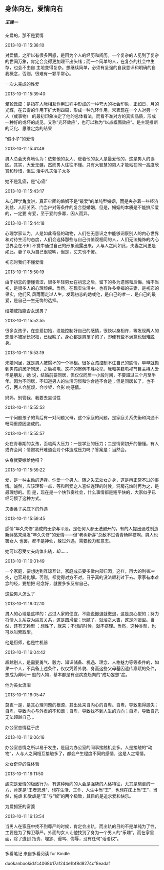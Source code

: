 ## 身体向左，爱情向右

##### 王建一

  

  亲爱的，那不是爱情

  

2013-10-11 15:38:10

对爱情，之所以有很多困惑，是因为个人的经历和阅历。一个复杂的人见到了复杂的世间万象，肯定会变得更加理不出头绪；而一个简单的人，在复杂的社会中生存，也会不由自
主地变得复杂。想继续简单，必须有坚强的自我意识和明确的自我概念，否则，很难有一颗平常心。

  

  一次未完成的性爱

  

2013-10-11 15:39:40

晕轮效应：是指在人际相互作用过程中形成的一种夸大的社会印象，正如日、月的光辉，在云雾的作用下扩大到四周，形成一种光环作用。常表现在一个人对另一个人（或事物）
的最初印象决定了他的总体看法，而看不准对方的真实品质，形成一种好的或坏的成见。又称“光环效应”，也可以称为“以点概面效应”。是主观推断的泛化、思维定势的结果

  

  “假小子”的爱情

  

2013-10-11 15:41:49

男人总会天真地认为：依赖他的女人、缠着他的女人是最爱他的，这是男人的误区。其实，大爱无疆，然而男人往往不懂。只有大智慧的男人才能站在同一高度欣赏和珍惜，但生
活中凡夫俗子太多

  

  她不是乳癌，是“心癌”

  

2013-10-11 15:43:17

从心理学角度讲，真正牢固的婚姻不是“最爱”的单纯型婚姻，而是夹杂着一些经济利益、人际关系、门当户对等条件的复合型婚姻，但是，婚姻的本质是不能排斥爱的，一定要
有爱，至于爱的多寡，因人而异。

  

2013-10-11 15:44:18

心理学家认为，人是如此奇怪的动物，人们在无意识之中能够洞察别人的内心世界和对待生活的态度，人们会选择那些与自己价值观相同的人，人们无法掩饰的内心世界会在不知
不觉中通过自己的形象流露出来。人与人之间如此，夫妻之间更是如此。妻子以为自己很聪明，但是，丈夫也不傻。

  

  初恋时我们不懂爱情

  

2013-10-11 15:50:19

由于初恋的懵懂青涩，很多年轻男女在初恋之后，留下的多为遗憾和后悔，悔不当初，是很多人的心理顽疾。当然，在现实生活中，也有许多幸福的夫妻，是初恋的果实，他们风
风雨雨走过人生，发现初恋的她或他，是自己的唯一，是自己的最爱，是自己一生无悔的选择。

  

  结婚戒指能否女送男？

  

2013-10-11 15:52:55

很多女孩子，在恋爱初始，没能控制好自己的感情，很快以身相许，等发现两人的恋爱不被家长祝福，已经晚了。身心都是男孩子的了，即便有些不满意也很难脱身。

  

2013-10-11 15:53:19

未婚同居，就是男人被惯坏的一个祸根。很多女孩控制不住自己的感情，早早就搬到男孩的居所同居，之后被甩。这样的案例不胜枚举。我和美籍电视节目主持人爱华是朋友，她
说，结婚前要同居，但仅仅同居一小段时间，不要超过三个月至半年。因为不同居，不知道男人的生活习惯和你合适不合适；但是同居长了，也不行，两人会腻烦，会吵架，会影
响感情。

  

  妈妈，别管我，我要去尝试性

  

2013-10-11 15:55:52

一个问题孩子的背后有一对问题父母，这个家庭的问题，是家庭关系失衡和沟通不畅两重原因造成的。

  

2013-10-11 15:55:57

处在青春期的女孩，面临两大压力：一是学业的压力；二是情窦初开的懵懂。有人或许会问：情窦初开难道会对个体造成压力吗？答案是：当然会。

  

  失身就要嫁给他吗？

  

2013-10-11 15:59:22

爱，是一种主动的选择。你爱一个男人，随之失去处女之身，这是再正常不过的事情。诚然，应该理智一点，等和所爱之人喜结连理的时候，洞房花烛时再为之，是最理想的。但
是，现在是一个快节奏社会，什么事情都是短平快的，大家似乎已经习惯了这种方式。

  

  夫妻鼻子尖底下的外遇

  

2013-10-11 15:59:45

感情“年久失修”造成的无奈与平淡，是任何人都无法避开的。有的人提出通过制造新鲜感来焕发“年久失修”的爱情——但“老树新芽”总敌不过青青杨柳枝啊。男人也罢女人
也罢，都不是神仙，躲过外遇，需要毅力和意志。

  

  她可以忍受丈夫肉体出轨，却……

  

2013-10-11 16:01:49

一个家庭，要想达到互谅互让，家庭成员要多做内部归因，这样，再大的利害冲突，也容易化解。否则，都觉得对方不对，日子真的没法顺利过下去。家家有本难念的经，要想把
经念好，就要多多反省自己。

  

  这些男人怎么了

  

2013-10-11 16:02:10

男人的心理是这样的：占过人家的便宜，不能说撤退就撤退，这是良心型的；努力将情人关系变为朋友关系，这是圆滑型；玩腻了，就溜之大吉，这是浑蛋型。当然，还有无赖型
：想性了，就来；不想的时候，就不搭理。当然，这种类型，也可以叫索取型。

  

  他是厨师，也是性机器

  

2013-10-11 16:04:42

超越别人，是需要勇气、毅力、知识储备、机遇、理念、人格魅力等等条件的，如果一个人，不具备上述条件，仅仅凭着外貌、身高这些父母基因遗传禀赋的条件，想成为非同一
般的人物，基本都是有点病态趋向的“成功妄想”症。

  

  他为美女流泪

  

2013-10-11 16:05:47

莫衷一是，是其心理问题的根源，其出处来自内心的自卑。自卑，导致患得患失；自卑，导致内心与外表的不和谐；自卑，导致找不到人生的方向；自卑，导致自己无法超越自己
。

  

  办公室恋情猛于虎

  

2013-10-11 16:06:16

办公室恋情之所以易于发生，是因为办公室的同事接触机会多。人是接触的“动物”，人与人之间相互接触多了，都会产生程度不同的感情，这是人之常情。

  

  处女奇异的性体验

  

2013-10-11 16:11:50

虐恋是爱情的极致行为，有这种倾向的人会是强势的人格特征，尤其是施虐的一方，肯定是“王者思想”，想在生活、工作、人生中当“王”，也想在床上当“王”。当然，施虐
和受虐是“王”与“奴”的两个极致，其目的是追求爱和快乐。

  

  为爱抓狂的富婆

  

2013-10-11 16:13:54

当男人在家庭中找不到尊严的时候，肯定会出轨，而出轨的目的不是单纯为了性，主要是为了捍卫尊严。外面的女人让他找到了身为一个男人的“乐趣”，而在家里面，除了遭到
指责、埋怨、谩骂、侮辱，没有任何“话语权”。

* * *

多看笔记 来自多看阅读 for Kindle

duokanbookid:fc4068b17af244e1bf8d8274cf8eadaf


